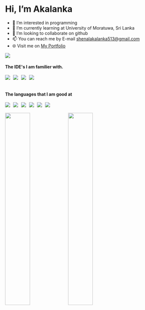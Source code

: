 
#  Hi, I’m Akalanka
- 👀 I’m interested in programming
- 🌱 I’m currently learning at University of Moratuwa, Sri Lanka
- 💞️ I’m looking to collaborate on github
- 📫 You can reach me by E-mail shenalakalanka513@gmail.com
- 🌐 Visit me on [My Portfolio](https://shenalakalanka-official.blogspot.com)


[<img  src = "https://img.shields.io/badge/Blogger-FF5722?style=for-the-badge&logo=blogger&logoColor=white">](https://shenalakalanka-official.blogspot.com)

#### The IDE's I am familier with.

  
<!--- IDE --->
<img align = "left"   style="margin-right: 10px;" src = "https://img.shields.io/badge/Android%20Studio-3DDC84.svg?style=for-the-badge&logo=android-studio&logoColor=white">
<img align = "left"  style="margin-right: 10px;" src = "https://img.shields.io/badge/pycharm-143?style=for-the-badge&logo=pycharm&logoColor=black&color=black&labelColor=green">
<img align = "left"  style="margin-right: 10px;" src = "https://img.shields.io/badge/Visual%20Studio-5C2D91.svg?style=for-the-badge&logo=visual-studio&logoColor=white">
<img align = "left"  style="margin-right: 10px;" src = "https://img.shields.io/badge/NetBeansIDE-1B6AC6.svg?style=for-the-badge&logo=apache-netbeans-ide&logoColor=white">
   

 <br />
 <br />
 
#### The languages that I am good at
 <!--- LANGUAGES --->
<img align = "left"  style="margin-right: 10px;" src = "https://img.shields.io/badge/c%23-%23239120.svg?style=for-the-badge&logo=c-sharp&logoColor=white">
<img align = "left"  style="margin-right: 10px;" src = "https://img.shields.io/badge/java-%23ED8B00.svg?style=for-the-badge&logo=java&logoColor=white">
<img align = "left"  style="margin-right: 10px;" src = "https://img.shields.io/badge/python-3670A0?style=for-the-badge&logo=python&logoColor=ffdd54">
<img align = "left"  style="margin-right: 10px;" src = "https://img.shields.io/badge/c-%2300599C.svg?style=for-the-badge&logo=c&logoColor=white">
<img align = "left"  style="margin-right: 10px;" src = "https://img.shields.io/badge/html5-%23E34F26.svg?style=for-the-badge&logo=html5&logoColor=white">
<img align = "left"  style="margin-right: 10px;" src = "https://img.shields.io/badge/kotlin-%230095D5.svg?style=for-the-badge&logo=kotlin&logoColor=white">

 


  <br />

 <br />
 
 <img align = "left" width = "40%" src = "https://github-readme-stats.vercel.app/api/top-langs/?username=Akalanka-00&layout=compact">
 
<img align="left" width = "40%" src = "https://github-readme-stats.vercel.app/api?username=Akalanka-00&&show_icons=true&title_color=ffffff&icon_color=bb2acf&text_color=daf7dc&bg_color=151515">


 <br />
 


<!---
Akalanka-00/Akalanka-00 is a ✨ special ✨ repository because its `README.md` (this file) appears on your GitHub profile.
You can click the Preview link to take a look at your changes.
--->
